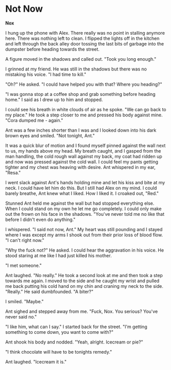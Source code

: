 # Not Now

**Nox**

I hung up the phone with Alex.  There really was no point in stalling anymore here.  There was nothing left to clean.  I flipped the lights off in the kitchen and left through the back alley door tossing the last bits of garbage into the dumpster before heading towards the street.

A figure moved in the shadows and called out.  "Took you long enough."

I grinned at my friend.  He was still in the shadows but there was no mistaking his voice.  "I had time to kill."

"Oh?"  He asked.  "I could have helped you with that?  Where you heading?"

"I was gonna stop at a coffee shop and grab something before heading home."  I said as I drew up to him and stopped.

I could see his breath in white clouds of air as he spoke.  "We can go back to my place."  He took a step closer to me and pressed his body against mine.  "Cora dumped me - again."

Ant was a few inches shorter than I was and I looked down into his dark brown eyes and smiled.  "Not tonight, Ant."

It was a quick blur of motion and I found myself pinned against the wall next to us, my hands above my head.  My breath caught, and I gasped from the man handling, the cold rough wall against my back, my coat had ridden up and now was pressed against the cold wall.  I could feel my pants getting tighter and my chest was heaving with desire.  Ant whispered in my ear, "Resa."

I went slack against Ant's hands holding mine and let his kiss and bite at my neck.  I could have let him do this.  But I still had Alex on my mind.  I could barely breathe, Ant knew what I liked.  How I liked it.  I croaked out, "Red."

Stunned Ant held me against the wall but had stopped everything else.  When I could stand on my own he let me go completely.  I could only make out the frown on his face in the shadows.  "You've never told me no like that before I didn't even do anything."

I whispered.  "I said not now, Ant."  My heart was still pounding and I stayed where I was except my arms I shook out from their prior loss of blood flow.  "I can't right now."

"Why the fuck not?"  He asked.  I could hear the aggravation in his voice.  He stood staring at me like I had just killed his mother.

"I met someone."

Ant laughed.  "No really."  He took a second look at me and then took a step towards me again.  I moved to the side and he caught my wrist and pulled me back putting his cold hand on my chin and craning my neck to the side.  "Really."  He said dumbfounded.  "A biter?"

I smiled.  "Maybe."

Ant sighed and stepped away from me.  "Fuck, Nox.  You serious?  You've never said no."

"I like him, what can I say."  I started back for the street.  "I'm getting something to come down, you want to come with?"

Ant shook his body and nodded.  "Yeah, alright.  Icecream or pie?"

"I think chocolate will have to be tonights remedy."

Ant laughed.  "Icecream it is."